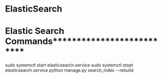 # ElasticSearch
# Elastic Search Commands**************************
sudo systemctl start elasticsearch.service
sudo systemctl stopt elasticsearch.service
python manage.py search_index --rebuild
